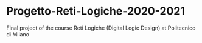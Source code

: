 # Progetto-Reti-Logiche-2020-2021

Final project of the course Reti Logiche (Digital Logic Design) at Politecnico di Milano
